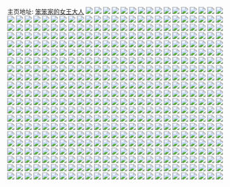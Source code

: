 主页地址: [笨笨家的女王大人](https://weibo.com/u/1739589645) 
![](https://wx4.sinaimg.cn/mw2000/67b0080dly1h9naf751jej20zp0ns44g.jpg) 
![](https://wx4.sinaimg.cn/mw2000/67b0080dly1h9ly9irfg7j21o0280e83.jpg) 
![](https://wx4.sinaimg.cn/mw2000/67b0080dly1h9ly9l967gj22801o01kz.jpg) 
![](https://wx4.sinaimg.cn/mw2000/67b0080dly1h9jjosan2mj21o01o0b2a.jpg) 
![](https://wx4.sinaimg.cn/mw2000/67b0080dly1h9gxtlpghdj21o01o1qv5.jpg) 
![](https://wx4.sinaimg.cn/mw2000/67b0080dly1h9g2om1w33j21o0280u0y.jpg) 
![](https://wx4.sinaimg.cn/mw2000/67b0080dly1h9fo87wyayj20u00u1122.jpg) 
![](https://wx4.sinaimg.cn/mw2000/67b0080dly1h9fo87fxljj20u013ttju.jpg) 
![](https://wx4.sinaimg.cn/mw2000/67b0080dly1h9fo87odz7j20u0140dh5.jpg) 
![](https://wx4.sinaimg.cn/mw2000/67b0080dly1h9b7tyypjaj22802yox6v.jpg) 
![](https://wx4.sinaimg.cn/mw2000/67b0080dly1h9b7tvpnc0j20u01ahhd7.jpg) 
![](https://wx4.sinaimg.cn/mw2000/67b0080dly1h99ytv2by7j2280280b2c.jpg) 
![](https://wx4.sinaimg.cn/mw2000/67b0080dly1h994o9z1uaj20u0140wom.jpg) 
![](https://wx4.sinaimg.cn/mw2000/67b0080dly1h991u20fw2j20u016n45j.jpg) 
![](https://wx4.sinaimg.cn/mw2000/67b0080dly1h97upve91dj21o01o0qv6.jpg) 
![](https://wx4.sinaimg.cn/mw2000/67b0080dly1h97uu8f50sj22802yoqva.jpg) 
![](https://wx4.sinaimg.cn/mw2000/67b0080dly1h95w0qg8w0j21vq2dlb2a.jpg) 
![](https://wx4.sinaimg.cn/mw2000/67b0080dly1h95cbysivnj228030enpi.jpg) 
![](https://wx4.sinaimg.cn/mw2000/67b0080dly1h93j6t5pi6j23402c0u0y.jpg) 
![](https://wx4.sinaimg.cn/mw2000/67b0080dly1h92esq6sy2j20u014010w.jpg) 
![](https://wx4.sinaimg.cn/mw2000/67b0080dly1h91xflm8egj20u013zwog.jpg) 
![](https://wx4.sinaimg.cn/mw2000/67b0080dly1h91azq34vyj20qk0qke81.jpg) 
![](https://wx4.sinaimg.cn/mw2000/67b0080dly1h8zn1qdgywj20u0140kap.jpg) 
![](https://wx4.sinaimg.cn/mw2000/67b0080dly1h8rxwxl09tj225p25p7wj.jpg) 
![](https://wx4.sinaimg.cn/mw2000/67b0080dly1h8pnt7obrej20u0140107.jpg) 
![](https://wx4.sinaimg.cn/mw2000/67b0080dly1h8jpx9n1wqj20u014bgz4.jpg) 
![](https://wx4.sinaimg.cn/mw2000/67b0080dly1h8jpxae89bj20u014gana.jpg) 
![](https://wx4.sinaimg.cn/mw2000/67b0080dly1h8jh2hl3ggj23402c0kjl.jpg) 
![](https://wx4.sinaimg.cn/mw2000/67b0080dly1h8innjv56ij20u014016l.jpg) 
![](https://wx4.sinaimg.cn/mw2000/67b0080dly1h8innhj4h2j20u01407e5.jpg) 
![](https://wx4.sinaimg.cn/mw2000/67b0080dly1h8inni4r9rj20u0140142.jpg) 
![](https://wx4.sinaimg.cn/mw2000/67b0080dly1h8innj1iixj20u0140anx.jpg) 
![](https://wx4.sinaimg.cn/mw2000/67b0080dly1h8g4mjleuoj20u01407bo.jpg) 
![](https://wx4.sinaimg.cn/mw2000/67b0080dly1h8fy0epnsoj22dr36cx6r.jpg) 
![](https://wx4.sinaimg.cn/mw2000/67b0080dly1h8ervgzlf0j21400u0gvp.jpg) 
![](https://wx4.sinaimg.cn/mw2000/67b0080dly1h8erwk8r3fj20u010wtcx.jpg) 
![](https://wx4.sinaimg.cn/mw2000/67b0080dly1h8aos7x0h6j20u01407b2.jpg) 
![](https://wx4.sinaimg.cn/mw2000/67b0080dly1h8aepa8wbjj20zu25oqv5.jpg) 
![](https://wx4.sinaimg.cn/mw2000/67b0080dly1h89h1bxw3bj22801o0e84.jpg) 
![](https://wx4.sinaimg.cn/mw2000/67b0080dly1h89h18y1z4j22802yokjn.jpg) 
![](https://wx4.sinaimg.cn/mw2000/67b0080dly1h83txg8cotj20nz0xmdp8.jpg) 
![](https://wx4.sinaimg.cn/mw2000/67b0080dly1h83naytb4lj20u00u00xm.jpg) 
![](https://wx4.sinaimg.cn/mw2000/67b0080dly1h83832bsloj20u01h3wo1.jpg) 
![](https://wx4.sinaimg.cn/mw2000/67b0080dly1h82f4mp8y3j21400u0116.jpg) 
![](https://wx4.sinaimg.cn/mw2000/67b0080dly1h82f4m8amvj20y90u0doy.jpg) 
![](https://wx4.sinaimg.cn/mw2000/67b0080dly1h822k0yz4tj21o01o07wi.jpg) 
![](https://wx4.sinaimg.cn/mw2000/67b0080dly1h822jz9gisj22802yo1l0.jpg) 
![](https://wx4.sinaimg.cn/mw2000/67b0080dly1h7xyhpz73jj20zu1gwgnk.jpg) 
![](https://wx4.sinaimg.cn/mw2000/67b0080dly1h7xjf7fwdjj20u00u00wr.jpg) 
![](https://wx4.sinaimg.cn/mw2000/67b0080dly1h7ve6hr740j22c03404qt.jpg) 
![](https://wx4.sinaimg.cn/mw2000/67b0080dly1h7ve6lsh10j22802you11.jpg) 
![](https://wx4.sinaimg.cn/mw2000/67b0080dly1h7uc0bt12dj20u00u0wkt.jpg) 
![](https://wx4.sinaimg.cn/mw2000/67b0080dly1h7uag7hxdmj20u0140dsw.jpg) 
![](https://wx4.sinaimg.cn/mw2000/67b0080dly1h7t9phntq3j22dq36ce83.jpg) 
![](https://wx4.sinaimg.cn/mw2000/67b0080dly1h7s1d133fwj236c2jqkjn.jpg) 
![](https://wx4.sinaimg.cn/mw2000/67b0080dly1h7pdnls4inj20u0140tak.jpg) 
![](https://wx4.sinaimg.cn/mw2000/67b0080dly1h7ol5frej1j20u013zgve.jpg) 
![](https://wx4.sinaimg.cn/mw2000/67b0080dly1h7ol4hwjj3j20u0140ak0.jpg) 
![](https://wx4.sinaimg.cn/mw2000/67b0080dly1h7ol4hcxysj20u012itct.jpg) 
![](https://wx4.sinaimg.cn/mw2000/67b0080dly1h7ol4gy9rjj20u0190tke.jpg) 
![](https://wx4.sinaimg.cn/mw2000/67b0080dly1h7mduymfuhj20u0140gv3.jpg) 
![](https://wx4.sinaimg.cn/mw2000/67b0080dly1h7m9bnklc1j20u011xaim.jpg) 
![](https://wx4.sinaimg.cn/mw2000/67b0080dly1h7m9bnzk8kj21400u0q9x.jpg) 
![](https://wx4.sinaimg.cn/mw2000/67b0080dly1h7m9boe7bbj21400u0gue.jpg) 
![](https://wx4.sinaimg.cn/mw2000/67b0080dly1h7k2xctnrqj22ii36c4qs.jpg) 
![](https://wx4.sinaimg.cn/mw2000/67b0080dly1h7e3ibgr4lj21400u0drv.jpg) 
![](https://wx4.sinaimg.cn/mw2000/67b0080dly1h7e3o9o20uj20u014gdnv.jpg) 
![](https://wx4.sinaimg.cn/mw2000/67b0080dly1h7bwbjwh8vj2340340u10.jpg) 
![](https://wx4.sinaimg.cn/mw2000/67b0080dly1h7601rnw58j20u0140wh4.jpg) 
![](https://wx4.sinaimg.cn/mw2000/67b0080dly1h7601rzz83j213j0u0dlk.jpg) 
![](https://wx4.sinaimg.cn/mw2000/67b0080dly1h7601s7zmyj20u0140jzr.jpg) 
![](https://wx4.sinaimg.cn/mw2000/67b0080dly1h75ukh8ugxj20u0140do1.jpg) 
![](https://wx4.sinaimg.cn/mw2000/67b0080dly1h754en3ednj22dq36cn84.jpg) 
![](https://wx4.sinaimg.cn/mw2000/67b0080dly1h72tnzzkjzj22xd2xdkhh.jpg) 
![](https://wx4.sinaimg.cn/mw2000/67b0080dly1h72so12zpvj20u011wwkv.jpg) 
![](https://wx4.sinaimg.cn/mw2000/67b0080dly1h72r0plizcj20u00u0ae1.jpg) 
![](https://wx4.sinaimg.cn/mw2000/67b0080dly1h6wysv60e1j20u019176l.jpg) 
![](https://wx4.sinaimg.cn/mw2000/67b0080dly1h6wytst4yjj20u0140dni.jpg) 
![](https://wx4.sinaimg.cn/mw2000/67b0080dly1h6wysuxeqrj20r214ltbo.jpg) 
![](https://wx4.sinaimg.cn/mw2000/67b0080dly1h6wysullf6j20u00u0q4s.jpg) 
![](https://wx4.sinaimg.cn/mw2000/67b0080dly1h6ww5ddsl8j20u01eogx5.jpg) 
![](https://wx4.sinaimg.cn/mw2000/67b0080dly1h6ww9m78xyj20u0190429.jpg) 
![](https://wx4.sinaimg.cn/mw2000/67b0080dly1h6vl5aq3ukj21400u00ux.jpg) 
![](https://wx4.sinaimg.cn/mw2000/67b0080dly1h6vl5b3a94j20u0140jvc.jpg) 
![](https://wx4.sinaimg.cn/mw2000/67b0080dly1h6vl5a16qpj20u0140k10.jpg) 
![](https://wx4.sinaimg.cn/mw2000/67b0080dly1h6vl83g9t6j20u013kjya.jpg) 
![](https://wx4.sinaimg.cn/mw2000/67b0080dly1h6uaydp7koj21400u0tjb.jpg) 
![](https://wx4.sinaimg.cn/mw2000/67b0080dly1h6uaye4n8jj21400u0wmf.jpg) 
![](https://wx4.sinaimg.cn/mw2000/67b0080dly1h6uayefoywj20u00u0765.jpg) 
![](https://wx4.sinaimg.cn/mw2000/67b0080dly1h6t831b6lwj20u01a3td1.jpg) 
![](https://wx4.sinaimg.cn/mw2000/67b0080dly1h6t7vqonl2j20u013wjww.jpg) 
![](https://wx4.sinaimg.cn/mw2000/67b0080dly1h6t7vpvx6jj20u0140792.jpg) 
![](https://wx4.sinaimg.cn/mw2000/67b0080dly1h6t7vqei0aj20u0140qcn.jpg) 
![](https://wx4.sinaimg.cn/mw2000/67b0080dly1h6rx1hf8aoj22c0340hdy.jpg) 
![](https://wx4.sinaimg.cn/mw2000/67b0080dly1h6rx1mfbshj231k2qrhdt.jpg) 
![](https://wx4.sinaimg.cn/mw2000/67b0080dly1h6rx1ujf8uj228029r7wq.jpg) 
![](https://wx4.sinaimg.cn/mw2000/67b0080dly1h6rx1ezg6pj22802yohdw.jpg) 
![](https://wx4.sinaimg.cn/mw2000/67b0080dly1h6rx1yrhloj22802yok7a.jpg) 
![](https://wx4.sinaimg.cn/mw2000/67b0080dly1h6rx233bccj22yo2yh1kx.jpg) 
![](https://wx4.sinaimg.cn/mw2000/67b0080dly1h6qz4cp5pgj20u0140qi3.jpg) 
![](https://wx4.sinaimg.cn/mw2000/67b0080dly1h6qy4gh6ajj20u014e4d3.jpg) 
![](https://wx4.sinaimg.cn/mw2000/67b0080dly1h6qy4iimr2j20u0140wv6.jpg) 
![](https://wx4.sinaimg.cn/mw2000/67b0080dly1h6qy4hy6nlj20u0140wm6.jpg) 
![](https://wx4.sinaimg.cn/mw2000/67b0080dly1h6qy4fv0hxj20u0140tft.jpg) 
![](https://wx4.sinaimg.cn/mw2000/67b0080dly1h6qypz7l0gj20u01407g1.jpg) 
![](https://wx4.sinaimg.cn/mw2000/67b0080dly1h6qy4hn0rbj21360u0jzy.jpg) 
![](https://wx4.sinaimg.cn/mw2000/67b0080dly1h6qyqkkdvtj20u0140tgj.jpg) 
![](https://wx4.sinaimg.cn/mw2000/67b0080dly1h6qz88e71aj21300u07i7.jpg) 
![](https://wx4.sinaimg.cn/mw2000/67b0080dly1h6pxvl75y4j20u014kqgt.jpg) 
![](https://wx4.sinaimg.cn/mw2000/67b0080dly1h6pxvlos6vj20u011hagc.jpg) 
![](https://wx4.sinaimg.cn/mw2000/67b0080dly1h6pxvlyo00j20u01417at.jpg) 
![](https://wx4.sinaimg.cn/mw2000/67b0080dly1h6pxvmtlt7j20u012qq63.jpg) 
![](https://wx4.sinaimg.cn/mw2000/67b0080dly1h6pxvmftb4j20u01410y5.jpg) 
![](https://wx4.sinaimg.cn/mw2000/67b0080dly1h6pxvn41sbj20u0140n6u.jpg) 
![](https://wx4.sinaimg.cn/mw2000/67b0080dly1h6pjqk4w4jj20u0140tb3.jpg) 
![](https://wx4.sinaimg.cn/mw2000/67b0080dly1h6pjsy3gyoj20u011aq6c.jpg) 
![](https://wx4.sinaimg.cn/mw2000/67b0080dly1h6pjqjtwi6j21400u00w5.jpg) 
![](https://wx4.sinaimg.cn/mw2000/67b0080dly1h6izn23f86j20u014077a.jpg) 
![](https://wx4.sinaimg.cn/mw2000/67b0080dly1h6izn1lgdaj20u0140ah2.jpg) 
![](https://wx4.sinaimg.cn/mw2000/67b0080dly1h6izq9kyg6j20u00u0grt.jpg) 
![](https://wx4.sinaimg.cn/mw2000/67b0080dly1h6iztxqnjwj20u0140whb.jpg) 
![](https://wx4.sinaimg.cn/mw2000/67b0080dly1h6j0oc191gj20u0150782.jpg) 
![](https://wx4.sinaimg.cn/mw2000/67b0080dly1h6j0pf2sbzj20u01400v3.jpg) 
![](https://wx4.sinaimg.cn/mw2000/67b0080dly1h6ivnuiejkj20u00u076u.jpg) 
![](https://wx4.sinaimg.cn/mw2000/67b0080dly1h6ivnv7nnbj20u00u0acc.jpg) 
![](https://wx4.sinaimg.cn/mw2000/67b0080dly1h6ivnu197cj20u0140aip.jpg) 
![](https://wx4.sinaimg.cn/mw2000/67b0080dly1h6hsoyfx8tj20u0140q9g.jpg) 
![](https://wx4.sinaimg.cn/mw2000/67b0080dly1h6hsoyrnd9j20u0140tar.jpg) 
![](https://wx4.sinaimg.cn/mw2000/67b0080dly1h6dajwjbi7j20u0108n01.jpg) 
![](https://wx4.sinaimg.cn/mw2000/67b0080dly1h6c1je5q4sj20u0140gwx.jpg) 
![](https://wx4.sinaimg.cn/mw2000/67b0080dly1h6c1jf24v1j20u0140tfk.jpg) 
![](https://wx4.sinaimg.cn/mw2000/67b0080dly1h6b372kt1fj20u00u0myw.jpg) 
![](https://wx4.sinaimg.cn/mw2000/67b0080dly1h6b3726bjcj21400u0aj3.jpg) 
![](https://wx4.sinaimg.cn/mw2000/67b0080dly1h6azhuyxd5j20u01400vj.jpg) 
![](https://wx4.sinaimg.cn/mw2000/67b0080dly1h6azhvsxw6j20u011xwg7.jpg) 
![](https://wx4.sinaimg.cn/mw2000/67b0080dly1h6azhweebdj20u01dcdlo.jpg) 
![](https://wx4.sinaimg.cn/mw2000/67b0080dly1h6azhvd309j20u0140dk4.jpg) 
![](https://wx4.sinaimg.cn/mw2000/67b0080dly1h6a1q3j4awj22bd340hdw.jpg) 
![](https://wx4.sinaimg.cn/mw2000/67b0080dly1h685wmfj0kj20zk1bfdhn.jpg) 
![](https://wx4.sinaimg.cn/mw2000/67b0080dly1h685wmp7kaj20zk1bfwjx.jpg) 
![](https://wx4.sinaimg.cn/mw2000/67b0080dly1h679vpgrsvj22am2yonpf.jpg) 
![](https://wx4.sinaimg.cn/mw2000/67b0080dly1h6714rczx3j22802yo4qq.jpg) 
![](https://wx4.sinaimg.cn/mw2000/67b0080dly1h65wszj90uj22802you10.jpg) 
![](https://wx4.sinaimg.cn/mw2000/67b0080dly1h63ubk3mvxj22c02kjqv7.jpg) 
![](https://wx4.sinaimg.cn/mw2000/67b0080dly1h62wy51c7mj22802zze86.jpg) 
![](https://wx4.sinaimg.cn/mw2000/67b0080dly1h62wy8heupj228x2zvh5x.jpg) 
![](https://wx4.sinaimg.cn/mw2000/67b0080dly1h62wyd7m9qj236c2kc4qr.jpg) 
![](https://wx4.sinaimg.cn/mw2000/67b0080dly1h61twlwcr3j22mk24d4qs.jpg) 
![](https://wx4.sinaimg.cn/mw2000/67b0080dly1h61twqtnn6j2280280wyx.jpg) 
![](https://wx4.sinaimg.cn/mw2000/67b0080dly1h61twr7ogoj20sg0sgmxb.jpg) 
![](https://wx4.sinaimg.cn/mw2000/67b0080dly1h61twobca3j22462tku0y.jpg) 
![](https://wx4.sinaimg.cn/mw2000/67b0080dly1h60mrfy8t6j21ba1bajt4.jpg) 
![](https://wx4.sinaimg.cn/mw2000/67b0080dly1h60mrox84rj22j036cthk.jpg) 
![](https://wx4.sinaimg.cn/mw2000/67b0080dly1h5z8u8mtvbj22ho20fwzm.jpg) 
![](https://wx4.sinaimg.cn/mw2000/67b0080dly1h5wxnu6u1xj22c03401ky.jpg) 
![](https://wx4.sinaimg.cn/mw2000/67b0080dly1h5wxns14ofj229e29ee81.jpg) 
![](https://wx4.sinaimg.cn/mw2000/67b0080dly1h5smpa3o6yj22c02c0b2a.jpg) 
![](https://wx4.sinaimg.cn/mw2000/67b0080dly1h5smp05flgj236c2kc1ky.jpg) 
![](https://wx4.sinaimg.cn/mw2000/67b0080dly1h5smp8rveoj22yo2yonpg.jpg) 
![](https://wx4.sinaimg.cn/mw2000/67b0080dly1h5smoyrzcnj23402c0u0y.jpg) 
![](https://wx4.sinaimg.cn/mw2000/67b0080dly1h5seukgjbuj23402c01kz.jpg) 
![](https://wx4.sinaimg.cn/mw2000/67b0080dly1h5seut5ie1j22802yonpg.jpg) 
![](https://wx4.sinaimg.cn/mw2000/67b0080dly1h5kcidupfpj22801o0x6q.jpg) 
![](https://wx4.sinaimg.cn/mw2000/67b0080dly1h5hyz8qzn3j21kt234e81.jpg) 
![](https://wx4.sinaimg.cn/mw2000/67b0080dly1h5hyz9slsuj214214v1kx.jpg) 
![](https://wx4.sinaimg.cn/mw2000/67b0080dly1h5hyze6xyyj22801o01l1.jpg) 
![](https://wx4.sinaimg.cn/mw2000/67b0080dly1h5hyz6sbcpj21901o0npd.jpg) 
![](https://wx4.sinaimg.cn/mw2000/67b0080dly1h5grumgfnpj22c0340qv7.jpg) 
![](https://wx4.sinaimg.cn/mw2000/67b0080dly1h5grupfp2uj22802yox6s.jpg) 
![](https://wx4.sinaimg.cn/mw2000/67b0080dly1h5gruufslsj22x92x97wj.jpg) 
![](https://wx4.sinaimg.cn/mw2000/67b0080dly1h5grurpreuj22yo2a8u10.jpg) 
![](https://wx4.sinaimg.cn/mw2000/67b0080dly1h5epgj3sakj23402c0b2b.jpg) 
![](https://wx4.sinaimg.cn/mw2000/67b0080dly1h5epgmtdlpj22ym2037wl.jpg) 
![](https://wx4.sinaimg.cn/mw2000/67b0080dly1h5d8w9vjvtj22802zv7wj.jpg) 
![](https://wx4.sinaimg.cn/mw2000/67b0080dly1h5d8zpt94oj22802yoqv6.jpg) 
![](https://wx4.sinaimg.cn/mw2000/67b0080dly1h5d8w7pecyj22c03401l0.jpg) 
![](https://wx4.sinaimg.cn/mw2000/67b0080dly1h5cbiqnninj22c03407wj.jpg) 
![](https://wx4.sinaimg.cn/mw2000/67b0080dly1h5cbipcsipj21zk1zk4qq.jpg) 
![](https://wx4.sinaimg.cn/mw2000/67b0080dly1h5c55nubgej22812yoqv5.jpg) 
![](https://wx4.sinaimg.cn/mw2000/67b0080dly1h5ay1gzbyrj21ii1zku0x.jpg) 
![](https://wx4.sinaimg.cn/mw2000/67b0080dly1h5ay1jnzjpj225n2viu0y.jpg) 
![](https://wx4.sinaimg.cn/mw2000/67b0080dly1h5ay1ngjemj222o340hdv.jpg) 
![](https://wx4.sinaimg.cn/mw2000/67b0080dly1h5ay1qdutdj22801o0hdv.jpg) 
![](https://wx4.sinaimg.cn/mw2000/67b0080dly1h57q4b656rj22br33nu0y.jpg) 
![](https://wx4.sinaimg.cn/mw2000/67b0080dly1h57q44lnz4j22802you12.jpg) 
![](https://wx4.sinaimg.cn/mw2000/67b0080dly1h57q46n8efj22yo280kjo.jpg) 
![](https://wx4.sinaimg.cn/mw2000/67b0080dly1h55zer2es5j20sw19ptmb.jpg) 
![](https://wx4.sinaimg.cn/mw2000/67b0080dly1h552gy5qb9j22801o04qs.jpg) 
![](https://wx4.sinaimg.cn/mw2000/67b0080dly1h54v5bujhqj22c02c0kjl.jpg) 
![](https://wx4.sinaimg.cn/mw2000/67b0080dly1h547megk2yj227x1fme83.jpg) 
![](https://wx4.sinaimg.cn/mw2000/67b0080dly1h547mjx9sbj222o3417wj.jpg) 
![](https://wx4.sinaimg.cn/mw2000/67b0080dly1h530xhjyluj22c0340hdu.jpg) 
![](https://wx4.sinaimg.cn/mw2000/67b0080dly1h51lshexgzj22i01o01l1.jpg) 
![](https://wx4.sinaimg.cn/mw2000/67b0080dly1h50ujey54xj22c0340npf.jpg) 
![](https://wx4.sinaimg.cn/mw2000/67b0080dly1h50ujbo72cj21ho28ie81.jpg) 
![](https://wx4.sinaimg.cn/mw2000/67b0080dly1h50ukvkksoj2280280x6r.jpg) 
![](https://wx4.sinaimg.cn/mw2000/67b0080dly1h4zc94vofvj2280280u0y.jpg) 
![](https://wx4.sinaimg.cn/mw2000/67b0080dly1h4y6g3nocaj22802804qq.jpg) 
![](https://wx4.sinaimg.cn/mw2000/67b0080dly1h4y6g67w98j222o340npe.jpg) 
![](https://wx4.sinaimg.cn/mw2000/67b0080dly1h4xi438cp6j22c03404qr.jpg) 
![](https://wx4.sinaimg.cn/mw2000/67b0080dly1h4xi2e6013j23402c0kjn.jpg) 
![](https://wx4.sinaimg.cn/mw2000/67b0080dly1h4xi2fojdmj22c0340e83.jpg) 
![](https://wx4.sinaimg.cn/mw2000/67b0080dly1h4xi2cfz6nj22h53407wk.jpg) 
![](https://wx4.sinaimg.cn/mw2000/67b0080dly1h4xi291mfnj22yo2a0x6t.jpg) 
![](https://wx4.sinaimg.cn/mw2000/67b0080dly1h4xi6d8zvcj22c03407wk.jpg) 
![](https://wx4.sinaimg.cn/mw2000/67b0080dly1h4xi2jg32tj22801o0kjo.jpg) 
![](https://wx4.sinaimg.cn/mw2000/67b0080dly1h4xi2ncf3gj22ts2a7b2c.jpg) 
![](https://wx4.sinaimg.cn/mw2000/67b0080dly1h4xi2phtkkj21ni1nix6q.jpg) 
![](https://wx4.sinaimg.cn/mw2000/67b0080dgy1h4w1s0jviej22yo280qv9.jpg) 
![](https://wx4.sinaimg.cn/mw2000/67b0080dgy1h4w1rg9bz4j20zk1r8tt8.jpg) 
![](https://wx4.sinaimg.cn/mw2000/67b0080dgy1h4w1sk024yj22802yoqv8.jpg) 
![](https://wx4.sinaimg.cn/mw2000/67b0080dgy1h4w1rhbsgyj21r80zk4o0.jpg) 
![](https://wx4.sinaimg.cn/mw2000/67b0080dgy1h4w1re9j1ij2341341x6r.jpg) 
![](https://wx4.sinaimg.cn/mw2000/67b0080dgy1h4w1th6hjij22802yonpf.jpg) 
![](https://wx4.sinaimg.cn/mw2000/67b0080dgy1h4vibcb0cuj23402c01kz.jpg) 
![](https://wx4.sinaimg.cn/mw2000/67b0080dgy1h4vibac7doj22802znkjr.jpg) 
![](https://wx4.sinaimg.cn/mw2000/67b0080dgy1h4vibekqlkj23402dde85.jpg) 
![](https://wx4.sinaimg.cn/mw2000/67b0080dgy1h4v16v14dlj22yp2ypqv8.jpg) 
![](https://wx4.sinaimg.cn/mw2000/67b0080dgy1h4v16xeedsj2340340hdw.jpg) 
![](https://wx4.sinaimg.cn/mw2000/67b0080dgy1h4v16qw6pgj2280280e81.jpg) 
![](https://wx4.sinaimg.cn/mw2000/67b0080dgy1h4v170orcoj23402c04qs.jpg) 
![](https://wx4.sinaimg.cn/mw2000/67b0080dgy1h4uuxtkaguj22802yo7wn.jpg) 
![](https://wx4.sinaimg.cn/mw2000/67b0080dgy1h4uv0sl7rrj22yo2a0e89.jpg) 
![](https://wx4.sinaimg.cn/mw2000/67b0080dgy1h4uuxounczj22ec2h21kz.jpg) 
![](https://wx4.sinaimg.cn/mw2000/67b0080dgy1h4uf3nv1d3j22602q0e83.jpg) 
![](https://wx4.sinaimg.cn/mw2000/67b0080dgy1h4uf2bc7c9j22yo280e85.jpg) 
![](https://wx4.sinaimg.cn/mw2000/67b0080dgy1h4t839e46pj2280280npf.jpg) 
![](https://wx4.sinaimg.cn/mw2000/67b0080dgy1h4rafrdex5j21nt1ntnpg.jpg) 
![](https://wx4.sinaimg.cn/mw2000/67b0080dgy1h4rafwyb1jj2280280kjn.jpg) 
![](https://wx4.sinaimg.cn/mw2000/67b0080dgy1h4p296vgn5j23402c0b2b.jpg) 
![](https://wx4.sinaimg.cn/mw2000/67b0080dgy1h4p292nudij22h5340x6r.jpg) 
![](https://wx4.sinaimg.cn/mw2000/67b0080dgy1h4oqggaeduj22yo2yo1ky.jpg) 
![](https://wx4.sinaimg.cn/mw2000/67b0080dgy1h4mwx4xdy6j231z31z4qr.jpg) 
![](https://wx4.sinaimg.cn/mw2000/67b0080dgy1h4mtfdeuxrj22gq2gq7wk.jpg) 
![](https://wx4.sinaimg.cn/mw2000/67b0080dgy1h4mtbw4stjj20wi0onnpd.jpg) 
![](https://wx4.sinaimg.cn/mw2000/67b0080dgy1h4mtf3m17xj23402c0npf.jpg) 
![](https://wx4.sinaimg.cn/mw2000/67b0080dgy1h4mtfk4vp6j23402c07wj.jpg) 
![](https://wx4.sinaimg.cn/mw2000/67b0080dgy1h4lkm1gtvmj222o340e83.jpg) 
![](https://wx4.sinaimg.cn/mw2000/67b0080dgy1h4lkp3nczpj21o01o01kz.jpg) 
![](https://wx4.sinaimg.cn/mw2000/67b0080dgy1h4lkozim9cj22dl3404qq.jpg) 
![](https://wx4.sinaimg.cn/mw2000/67b0080dgy1h4k63d1f6fj21o02807wj.jpg) 
![](https://wx4.sinaimg.cn/mw2000/67b0080dgy1h4i3lb32faj22yo280npg.jpg) 
![](https://wx4.sinaimg.cn/mw2000/67b0080dgy1h4i3pej0gej22802yo4qt.jpg) 
![](https://wx4.sinaimg.cn/mw2000/67b0080dgy1h4i3qk1wgxj22802yonpi.jpg) 
![](https://wx4.sinaimg.cn/mw2000/67b0080dgy1h4i3l6xp58j22yo280qv8.jpg) 
![](https://wx4.sinaimg.cn/mw2000/67b0080dgy1h4i3rc3k00j226q30b4qv.jpg) 
![](https://wx4.sinaimg.cn/mw2000/67b0080dgy1h4i3onjxupj22c0340e83.jpg) 
![](https://wx4.sinaimg.cn/mw2000/67b0080dgy1h4huwkdawkj21o0280u0y.jpg) 
![](https://wx4.sinaimg.cn/mw2000/67b0080dgy1h4h44c7is2j22c0340hdu.jpg) 
![](https://wx4.sinaimg.cn/mw2000/67b0080dgy1h4h44ad3e4j23402c0npf.jpg) 
![](https://wx4.sinaimg.cn/mw2000/67b0080dgy1h4h447njnxj22c0340npe.jpg) 
![](https://wx4.sinaimg.cn/mw2000/67b0080dgy1h4fgd93bmhj22801o0x6q.jpg) 
![](https://wx4.sinaimg.cn/mw2000/67b0080dgy1h4etv38gxvj21ho1zkx6p.jpg) 
![](https://wx4.sinaimg.cn/mw2000/67b0080dgy1h4emd2qzycj21o029eb2b.jpg) 
![](https://wx4.sinaimg.cn/mw2000/67b0080dgy1h4e8lcxtokj226k26kx6r.jpg) 
![](https://wx4.sinaimg.cn/mw2000/67b0080dgy1h4e8l9uj6hj2280280u0z.jpg) 
![](https://wx4.sinaimg.cn/mw2000/67b0080dly1h4drzzavk3j21o02807wj.jpg) 
![](https://wx4.sinaimg.cn/mw2000/67b0080dly1h4cgq2kktzj22801o0u0y.jpg) 
![](https://wx4.sinaimg.cn/mw2000/67b0080dly1h4cgq4cnfcj21ny1nyhdu.jpg) 
![](https://wx4.sinaimg.cn/mw2000/67b0080dly1h4cgq54hh3j21nz1nze02.jpg) 
![](https://wx4.sinaimg.cn/mw2000/67b0080dly1h4cgq77brhj2280280x6r.jpg) 
![](https://wx4.sinaimg.cn/mw2000/67b0080dly1h4c8dsd0ozj22602q0qv5.jpg) 
![](https://wx4.sinaimg.cn/mw2000/67b0080dly1h4c7jofy4yj2280280kjl.jpg) 
![](https://wx4.sinaimg.cn/mw2000/67b0080dly1h4bai0jx7jj22802zvnpg.jpg) 
![](https://wx4.sinaimg.cn/mw2000/67b0080dly1h4azznyzbgj22801o01l0.jpg) 
![](https://wx4.sinaimg.cn/mw2000/67b0080dly1h49vsn4lkmj20u00u0wkh.jpg) 
![](https://wx4.sinaimg.cn/mw2000/67b0080dly1h49vsmtj8sj20u0140gso.jpg) 
![](https://wx4.sinaimg.cn/mw2000/67b0080dly1h48ohuuvx8j21o028p7wi.jpg) 
![](https://wx4.sinaimg.cn/mw2000/67b0080dly1h46mn5ifsmj22802yo000.jpg) 
![](https://wx4.sinaimg.cn/mw2000/67b0080dly1h46mnvtrigj22802yonpf.jpg) 
![](https://wx4.sinaimg.cn/mw2000/67b0080dly1h46mnzkqefj22802yob2c.jpg) 
![](https://wx4.sinaimg.cn/mw2000/67b0080dly1h44gl68adbj220y3404qr.jpg) 
![](https://wx4.sinaimg.cn/mw2000/67b0080dly1h44gl3tcdej229i30onpe.jpg) 
![](https://wx4.sinaimg.cn/mw2000/67b0080dly1h42wfi65nbj23402ig7wj.jpg) 
![](https://wx4.sinaimg.cn/mw2000/67b0080dly1h42wfklvk8j22802yohdu.jpg) 
![](https://wx4.sinaimg.cn/mw2000/67b0080dly1h42wfgd595j2293303x6p.jpg) 
![](https://wx4.sinaimg.cn/mw2000/67b0080dly1h42wfjeztyj22802yonpe.jpg) 
![](https://wx4.sinaimg.cn/mw2000/67b0080dly1h41rk0lizuj228030bu10.jpg) 
![](https://wx4.sinaimg.cn/mw2000/67b0080dly1h41rjt4viyj22c03401ky.jpg) 
![](https://wx4.sinaimg.cn/mw2000/67b0080dly1h41rjxou9wj22952yokjn.jpg) 
![](https://wx4.sinaimg.cn/mw2000/67b0080dly1h41rjv50olj22h5340hdv.jpg) 
![](https://wx4.sinaimg.cn/mw2000/67b0080dly1h41rm0x1w3j20z20z27wh.jpg) 
![](https://wx4.sinaimg.cn/mw2000/67b0080dly1h41rjvqyxcj21ml1ml7vj.jpg) 
![](https://wx4.sinaimg.cn/mw2000/67b0080dly1h41oq9ybq7j22yo280npf.jpg) 
![](https://wx4.sinaimg.cn/mw2000/67b0080dly1h41oq7znmej22wt2wt1kz.jpg) 
![](https://wx4.sinaimg.cn/mw2000/67b0080dly1h3zwjuk3o8j21r02c0hdt.jpg) 
![](https://wx4.sinaimg.cn/mw2000/67b0080dly1h3zrivhlvtj222o340x6q.jpg) 
![](https://wx4.sinaimg.cn/mw2000/67b0080dly1h3zrislrm0j23402c0qv7.jpg) 
![](https://wx4.sinaimg.cn/mw2000/67b0080dly1h3zrir1db1j22h5340b2a.jpg) 
![](https://wx4.sinaimg.cn/mw2000/67b0080dly1h3ws06t5wfj22802yox6r.jpg) 
![](https://wx4.sinaimg.cn/mw2000/67b0080dly1h3tw11lq05j22c03404qq.jpg) 
![](https://wx4.sinaimg.cn/mw2000/67b0080dly1h3tw10ofa7j22yo2yoqv8.jpg) 
![](https://wx4.sinaimg.cn/mw2000/67b0080dly1h3tw12he2oj22c0340x6p.jpg) 
![](https://wx4.sinaimg.cn/mw2000/67b0080dly1h3sgf45zc5j22c03401ky.jpg) 
![](https://wx4.sinaimg.cn/mw2000/67b0080dly1h3scuagjxzj21ho20k4qq.jpg) 
![](https://wx4.sinaimg.cn/mw2000/67b0080dly1h3scub5kh4j21g51xgb29.jpg) 
![](https://wx4.sinaimg.cn/mw2000/67b0080dly1h3r9k8h600j223y23yb2a.jpg) 
![](https://wx4.sinaimg.cn/mw2000/67b0080dly1h3r9on2j8dj21hc0u0138.jpg) 
![](https://wx4.sinaimg.cn/mw2000/67b0080dly1h3qexe6v18j224t2oi7wi.jpg) 
![](https://wx4.sinaimg.cn/mw2000/67b0080dly1h3pakgm5mqj222o3401kz.jpg) 
![](https://wx4.sinaimg.cn/mw2000/67b0080dly1h3ovfa7qhtj21o0280x6q.jpg) 
![](https://wx4.sinaimg.cn/mw2000/67b0080dly1h3ovfarmpfj21o0190hc4.jpg) 
![](https://wx4.sinaimg.cn/mw2000/67b0080dly1h3nsbpdq2pj21o02801ky.jpg) 
![](https://wx4.sinaimg.cn/mw2000/67b0080dly1h3nscc1s21j21o02801ky.jpg) 
![](https://wx4.sinaimg.cn/mw2000/67b0080dly1h3nq207pq7j223m23mb2a.jpg) 
![](https://wx4.sinaimg.cn/mw2000/67b0080dly1h3nq1xq09sj22yo2yoqv6.jpg) 
![](https://wx4.sinaimg.cn/mw2000/67b0080dly1h3n60l3kk2j20wi181hbz.jpg) 
![](https://wx4.sinaimg.cn/mw2000/67b0080dly1h3kq51cyioj20wi08sq48.jpg) 
![](https://wx4.sinaimg.cn/mw2000/67b0080dly1h3kq6h9ufcj21o02804qq.jpg) 
![](https://wx4.sinaimg.cn/mw2000/67b0080dly1h3kdc38ffjj22ab280qv6.jpg) 
![](https://wx4.sinaimg.cn/mw2000/67b0080dly1h3jly9mnezj22801o0hdu.jpg) 
![](https://wx4.sinaimg.cn/mw2000/67b0080dly1h3jlya0z0ij20zk0zk7gs.jpg) 
![](https://wx4.sinaimg.cn/mw2000/67b0080dly1h3ijrowahjj22c0340b2b.jpg) 
![](https://wx4.sinaimg.cn/mw2000/67b0080dly1h3ijrpnzdkj222n340b06.jpg) 
![](https://wx4.sinaimg.cn/mw2000/67b0080dly1h3i4ginqq8j21o01o0npe.jpg) 
![](https://wx4.sinaimg.cn/mw2000/67b0080dly1h3i4i66dtaj211i0u015x.jpg) 
![](https://wx4.sinaimg.cn/mw2000/67b0080dly1h3fspfstm2j22w02c0e82.jpg) 
![](https://wx4.sinaimg.cn/mw2000/67b0080dly1h3fspejvtbj21902801kx.jpg) 
![](https://wx4.sinaimg.cn/mw2000/67b0080dly1h3eono3x71j22yo2yokjn.jpg) 
![](https://wx4.sinaimg.cn/mw2000/67b0080dly1h3egih5hrej20u00u0q72.jpg) 
![](https://wx4.sinaimg.cn/mw2000/67b0080dly1h3df0jrgblj20hs0kg75k.jpg) 
![](https://wx4.sinaimg.cn/mw2000/67b0080dly1h3df3hua16j234022o1ky.jpg) 
![](https://wx4.sinaimg.cn/mw2000/67b0080dly1h3cf88pwqkj228031zx6q.jpg) 
![](https://wx4.sinaimg.cn/mw2000/67b0080dly1h3cf87t0kgj21o0280b2a.jpg) 
![](https://wx4.sinaimg.cn/mw2000/67b0080dly1h3cfcdaq79j22802znnpe.jpg) 
![](https://wx4.sinaimg.cn/mw2000/67b0080dly1h3abxjdindj21rl27wu0x.jpg) 
![](https://wx4.sinaimg.cn/mw2000/67b0080dly1h3abxkk21zj22c0340x6r.jpg) 
![](https://wx4.sinaimg.cn/mw2000/67b0080dly1h3abximx8vj222o341npe.jpg) 
![](https://wx4.sinaimg.cn/mw2000/67b0080dly1h39b0i06a4j21x11x14qq.jpg) 
![](https://wx4.sinaimg.cn/mw2000/67b0080dly1h39b0h0ybej21zk1zk7wh.jpg) 
![](https://wx4.sinaimg.cn/mw2000/67b0080dly1h38z6f3w52j20u00u07c2.jpg) 
![](https://wx4.sinaimg.cn/mw2000/67b0080dly1h38z6ewge4j21400u00zx.jpg) 
![](https://wx4.sinaimg.cn/mw2000/67b0080dly1h38pi6qsiij20wi0op7wh.jpg) 
![](https://wx4.sinaimg.cn/mw2000/67b0080dly1h37w10hp3dj22h5340b2b.jpg) 
![](https://wx4.sinaimg.cn/mw2000/67b0080dly1h37w133yi6j212e1c5e82.jpg) 
![](https://wx4.sinaimg.cn/mw2000/67b0080dly1h37w14kv8fj220y340u0y.jpg) 
![](https://wx4.sinaimg.cn/mw2000/67b0080dly1h37w158m9rj217f17fx2m.jpg) 
![](https://wx4.sinaimg.cn/mw2000/67b0080dly1h36plxl6ggj21o02i0kjl.jpg) 
![](https://wx4.sinaimg.cn/mw2000/67b0080dly1h359elkr7lj22802801kx.jpg) 
![](https://wx4.sinaimg.cn/mw2000/67b0080dly1h359emozg4j20wi1nrtm4.jpg) 
![](https://wx4.sinaimg.cn/mw2000/67b0080dly1h34gnyb3xpj20wi1cr4n3.jpg) 
![](https://wx4.sinaimg.cn/mw2000/67b0080dly1h34gnzue2sj22802yo1l0.jpg) 
![](https://wx4.sinaimg.cn/mw2000/67b0080dly1h34gpftds5j20wi177e82.jpg) 
![](https://wx4.sinaimg.cn/mw2000/67b0080dly1h33g0gyg8uj2220330hdt.jpg) 
![](https://wx4.sinaimg.cn/mw2000/67b0080dly1h33g0i214bj21o0280npe.jpg) 
![](https://wx4.sinaimg.cn/mw2000/67b0080dly1h33g0jjgouj21o0280hdu.jpg) 
![](https://wx4.sinaimg.cn/mw2000/67b0080dly1h336hedmjaj22801o07wi.jpg) 
![](https://wx4.sinaimg.cn/mw2000/67b0080dly1h32atkgtufj23402c0u0y.jpg) 
![](https://wx4.sinaimg.cn/mw2000/67b0080dly1h32atld5vjj22802yox5b.jpg) 
![](https://wx4.sinaimg.cn/mw2000/67b0080dly1h32atlwvmmj22802zn1kx.jpg) 
![](https://wx4.sinaimg.cn/mw2000/67b0080dly1h315iw5bhaj23403407wk.jpg) 
![](https://wx4.sinaimg.cn/mw2000/67b0080dly1h312v6aouij222o340x6p.jpg) 
![](https://wx4.sinaimg.cn/mw2000/67b0080dly1h2zjep8z5xj21a61m1wwu.jpg) 
![](https://wx4.sinaimg.cn/mw2000/67b0080dly1h2wd19xx62j22801o07wi.jpg) 
![](https://wx4.sinaimg.cn/mw2000/67b0080dly1h2wd1acb6jj20u01t0wnt.jpg) 
![](https://wx4.sinaimg.cn/mw2000/67b0080dly1h2vamfo4qtj22602q0npe.jpg) 
![](https://wx4.sinaimg.cn/mw2000/67b0080dly1h2vamhf7rkj21o0280kjm.jpg) 
![](https://wx4.sinaimg.cn/mw2000/67b0080dly1h2v24nlkn0j24pg4pge85.jpg) 
![](https://wx4.sinaimg.cn/mw2000/67b0080dly1h2v24pc99pj21o02801kz.jpg) 
![](https://wx4.sinaimg.cn/mw2000/67b0080dly1h2v24r6cjpj21o029eb2b.jpg) 
![](https://wx4.sinaimg.cn/mw2000/67b0080dly1h2v24ko3hwj20wi1817wh.jpg) 
![](https://wx4.sinaimg.cn/mw2000/67b0080dly1h2uxb73irbj21o0280kjm.jpg) 
![](https://wx4.sinaimg.cn/mw2000/67b0080dly1h2uxb881vxj21o0280b2a.jpg) 
![](https://wx4.sinaimg.cn/mw2000/67b0080dly1h2syneu6d8j23402c0npe.jpg) 
![](https://wx4.sinaimg.cn/mw2000/67b0080dly1h2syna3a84j23402c0kjm.jpg) 
![](https://wx4.sinaimg.cn/mw2000/67b0080dly1h2syn7l0aij23402c0b2a.jpg) 
![](https://wx4.sinaimg.cn/mw2000/67b0080dly1h2syncjf87j23402c0u0x.jpg) 
![](https://wx4.sinaimg.cn/mw2000/67b0080dly1h2sochcdmsj21o0280e82.jpg) 
![](https://wx4.sinaimg.cn/mw2000/67b0080dly1h2rpnp608lj2256256qv7.jpg) 
![](https://wx4.sinaimg.cn/mw2000/67b0080dly1h2rpnnb0lcj22802yob2c.jpg) 
![](https://wx4.sinaimg.cn/mw2000/67b0080dly1h2rpnwefdbj23402epe83.jpg) 
![](https://wx4.sinaimg.cn/mw2000/67b0080dly1h2rio1ivsbj22802zc1kz.jpg) 
![](https://wx4.sinaimg.cn/mw2000/67b0080dly1h2qcrdk3g2j22802yo1l1.jpg) 
![](https://wx4.sinaimg.cn/mw2000/67b0080dly1h2qcrbuxrcj22ca3401ky.jpg) 
![](https://wx4.sinaimg.cn/mw2000/67b0080dly1h2qcreog25j21o0280x6q.jpg) 
![](https://wx4.sinaimg.cn/mw2000/67b0080dly1h2pdjr603cj22801o01ky.jpg) 
![](https://wx4.sinaimg.cn/mw2000/67b0080dly1h2p5w4e7hqj22801o0hdu.jpg) 
![](https://wx4.sinaimg.cn/mw2000/67b0080dly1h2ob6hzfcaj22es3407wj.jpg) 
![](https://wx4.sinaimg.cn/mw2000/67b0080dly1h2ob78pzdij21781784qq.jpg) 
![](https://wx4.sinaimg.cn/mw2000/67b0080dly1h2obamyzehj21ba0zggz7.jpg) 
![](https://wx4.sinaimg.cn/mw2000/67b0080dly1h2o3fl14k9j21400u049b.jpg) 
![](https://wx4.sinaimg.cn/mw2000/67b0080dly1h2o3fkm9rpj21o0280qv6.jpg) 
![](https://wx4.sinaimg.cn/mw2000/67b0080dly1h2nxtey1scj20wi0pz7wh.jpg) 
![](https://wx4.sinaimg.cn/mw2000/67b0080dly1h2nxo82tzvj20uc0o87vo.jpg) 
![](https://wx4.sinaimg.cn/mw2000/67b0080dly1h2nxte5y5uj20vi0ok7wh.jpg) 
![](https://wx4.sinaimg.cn/mw2000/67b0080dly1h2nvyx0ko4j21o0280u0x.jpg) 
![](https://wx4.sinaimg.cn/mw2000/67b0080dly1h2nabqxrquj21ho1zk7wh.jpg) 
![](https://wx4.sinaimg.cn/mw2000/67b0080dly1h2nabrlb1vj22802yokjl.jpg) 
![](https://wx4.sinaimg.cn/mw2000/67b0080dly1h2mt8x912ij2340340kjm.jpg) 
![](https://wx4.sinaimg.cn/mw2000/67b0080dly1h2mt8vzv07j22w02w0x6r.jpg) 
![](https://wx4.sinaimg.cn/mw2000/67b0080dly1h2ly6d68csj20wi17awlf.jpg) 
![](https://wx4.sinaimg.cn/mw2000/67b0080dly1h2l05cky7lj21o0280kjl.jpg) 
![](https://wx4.sinaimg.cn/mw2000/67b0080dly1h2l05d352ej20n013wgpb.jpg) 
![](https://wx4.sinaimg.cn/mw2000/67b0080dly1h2ksbv9n57j22801qde81.jpg) 
![](https://wx4.sinaimg.cn/mw2000/67b0080dly1h2kmsizvl3j2280280x6q.jpg) 
![](https://wx4.sinaimg.cn/mw2000/67b0080dly1h2idcgyzmnj222o3404qs.jpg) 
![](https://wx4.sinaimg.cn/mw2000/67b0080dly1h2idcis247j22802you11.jpg) 
![](https://wx4.sinaimg.cn/mw2000/67b0080dly1h2idcfbshwj22802yokjp.jpg) 
![](https://wx4.sinaimg.cn/mw2000/67b0080dly1h2i8lcxscwj21rw1rwe81.jpg) 
![](https://wx4.sinaimg.cn/mw2000/67b0080dly1h2i8lbv90mj22802yohdv.jpg) 
![](https://wx4.sinaimg.cn/mw2000/67b0080dly1h2i60jgnzwj227f340npe.jpg) 
![](https://wx4.sinaimg.cn/mw2000/67b0080dly1h2i1sxilo3j21pq280b29.jpg) 
![](https://wx4.sinaimg.cn/mw2000/67b0080dly1h2i1swe8toj21o0280qv5.jpg) 
![](https://wx4.sinaimg.cn/mw2000/67b0080dly1h2i1w4zj59j22602q0hdu.jpg) 
![](https://wx4.sinaimg.cn/mw2000/67b0080dly1h2h6196uwqj21o0280u0y.jpg) 
![](https://wx4.sinaimg.cn/mw2000/67b0080dly1h2gytw5y71j220y340b2b.jpg) 
![](https://wx4.sinaimg.cn/mw2000/67b0080dly1h2gytxv640j22802yob2b.jpg) 
![](https://wx4.sinaimg.cn/mw2000/67b0080dly1h2gytyvsd3j2280280e82.jpg) 
![](https://wx4.sinaimg.cn/mw2000/67b0080dly1h2g4kgr6w1j22802you0z.jpg) 
![](https://wx4.sinaimg.cn/mw2000/67b0080dly1h2f3ptjsnyj20dw0dwabd.jpg) 
![](https://wx4.sinaimg.cn/mw2000/67b0080dly1h2f27y3wtaj22yo2807wl.jpg) 
![](https://wx4.sinaimg.cn/mw2000/67b0080dly1h2f27wo9elj22801o0b2a.jpg) 
![](https://wx4.sinaimg.cn/mw2000/67b0080dly1h2f27vp11aj21o02i0npd.jpg) 
![](https://wx4.sinaimg.cn/mw2000/67b0080dly1h2emwzcjgvj22k21s1b2a.jpg) 
![](https://wx4.sinaimg.cn/mw2000/67b0080dly1h2dzimk1ldj22c03404qp.jpg) 
![](https://wx4.sinaimg.cn/mw2000/67b0080dly1h2dzin29pej21ix1tnqhf.jpg) 
![](https://wx4.sinaimg.cn/mw2000/67b0080dly1h2dzikycevj213t12xtk4.jpg) 
![](https://wx4.sinaimg.cn/mw2000/67b0080dly1h2dk3wm0wij22802yo7wk.jpg) 
![](https://wx4.sinaimg.cn/mw2000/67b0080dly1h2ckeis2kzj22801o0u0z.jpg) 
![](https://wx4.sinaimg.cn/mw2000/67b0080dly1h2cklwz7zbj22802yox6q.jpg) 
![](https://wx4.sinaimg.cn/mw2000/67b0080dly1h2ch5q2frkj21o0280hdu.jpg) 
![](https://wx4.sinaimg.cn/mw2000/67b0080dly1h2ch5p0k75j216o16ogvi.jpg) 
![](https://wx4.sinaimg.cn/mw2000/67b0080dly1h2bgplbgwwj20u0140at7.jpg) 
![](https://wx4.sinaimg.cn/mw2000/67b0080dly1h2bgpm6n0ej2140118aqv.jpg) 
![](https://wx4.sinaimg.cn/mw2000/67b0080dly1h2bgqiuj66j20u01cin0f.jpg) 
![](https://wx4.sinaimg.cn/mw2000/67b0080dly1h2a0t079eej23402ihqv7.jpg) 
![](https://wx4.sinaimg.cn/mw2000/67b0080dly1h299es2xn3j22h63407wi.jpg) 
![](https://wx4.sinaimg.cn/mw2000/67b0080dly1h27otyopq2j22801o04qq.jpg) 
![](https://wx4.sinaimg.cn/mw2000/67b0080dly1h27otxnfi1j22802yob2a.jpg) 
![](https://wx4.sinaimg.cn/mw2000/67b0080dly1h27080y0qpj22h5340u0y.jpg) 
![](https://wx4.sinaimg.cn/mw2000/67b0080dly1h27083gqcij21ba0zggue.jpg) 
![](https://wx4.sinaimg.cn/mw2000/67b0080dly1h27082yn4yj22h7202kjm.jpg) 
![](https://wx4.sinaimg.cn/mw2000/67b0080dly1h25yssd6zzj20u0140k28.jpg) 
![](https://wx4.sinaimg.cn/mw2000/67b0080dly1h25yssvv6bj21n31n37wh.jpg) 
![](https://wx4.sinaimg.cn/mw2000/67b0080dly1h25ds8dmvkj21ba0zgk6q.jpg) 
![](https://wx4.sinaimg.cn/mw2000/67b0080dly1h25ds9f6nrj21o01o04qq.jpg) 
![](https://wx4.sinaimg.cn/mw2000/67b0080dly1h24t79ad3lj2274274npf.jpg) 
![](https://wx4.sinaimg.cn/mw2000/67b0080dly1h24t7a5uqlj23403407wi.jpg) 
![](https://wx4.sinaimg.cn/mw2000/67b0080dly1h21zfvna2mj22id340qv5.jpg) 
![](https://wx4.sinaimg.cn/mw2000/67b0080dly1h21zfxb5buj22802yoe84.jpg) 
![](https://wx4.sinaimg.cn/mw2000/67b0080dly1h210lfs1vlj2340340qv8.jpg) 
![](https://wx4.sinaimg.cn/mw2000/67b0080dly1h210liuod4j22802yox6s.jpg) 
![](https://wx4.sinaimg.cn/mw2000/67b0080dly1h210lkgo2jj22au32gb2c.jpg) 
![](https://wx4.sinaimg.cn/mw2000/67b0080dly1h20xx1cdzmj22c0340x6q.jpg) 
![](https://wx4.sinaimg.cn/mw2000/67b0080dly1h20xx2jl3vj2325213kjn.jpg) 
![](https://wx4.sinaimg.cn/mw2000/67b0080dly1h20xx04odqj20u0190ank.jpg) 
![](https://wx4.sinaimg.cn/mw2000/67b0080dly1h1z3csv5hyj22802yo7wi.jpg) 
![](https://wx4.sinaimg.cn/mw2000/67b0080dly1h1z3crp3hoj22c03404qq.jpg) 
![](https://wx4.sinaimg.cn/mw2000/67b0080dly1h1xep3c4o5j22yo2yo4qw.jpg) 
![](https://wx4.sinaimg.cn/mw2000/67b0080dly1h1xepjf0atj22802you0z.jpg) 
![](https://wx4.sinaimg.cn/mw2000/67b0080dly1h1xep0m5tij22802yob2e.jpg) 
![](https://wx4.sinaimg.cn/mw2000/67b0080dly1h1ve3w595hj227p2s4npf.jpg) 
![](https://wx4.sinaimg.cn/mw2000/67b0080dly1h1ve3wyehvj20zk0zkgyl.jpg) 
![](https://wx4.sinaimg.cn/mw2000/67b0080dly1h1ve3tssrfj232v2hje83.jpg) 
![](https://wx4.sinaimg.cn/mw2000/67b0080dly1h1ve3xllvaj20u00u0wnf.jpg) 
![](https://wx4.sinaimg.cn/mw2000/67b0080dly1h1ve7mpgwpj20u0140k59.jpg) 
![](https://wx4.sinaimg.cn/mw2000/67b0080dly1h1ve7maqnaj21oh2haqv7.jpg) 
![](https://wx4.sinaimg.cn/mw2000/67b0080dly1h1u3jchbuwj21o0280kjm.jpg) 
![](https://wx4.sinaimg.cn/mw2000/67b0080dly1h1u3jf0gdej23403407wj.jpg) 
![](https://wx4.sinaimg.cn/mw2000/67b0080dly1h1u3j8sde1j21o0280qv5.jpg) 
![](https://wx4.sinaimg.cn/mw2000/67b0080dly1h1ty55wz5yj22k22k2e83.jpg) 
![](https://wx4.sinaimg.cn/mw2000/67b0080dly1h1ty8v0w86j20jf0jwq4p.jpg) 
![](https://wx4.sinaimg.cn/mw2000/67b0080dly1h1tuuep6z4j22c03401l2.jpg) 
![](https://wx4.sinaimg.cn/mw2000/67b0080dly1h1tuugog0sj22c03401l2.jpg) 
![](https://wx4.sinaimg.cn/mw2000/67b0080dly1h1tuuc7q4uj22c03401l2.jpg) 
![](https://wx4.sinaimg.cn/mw2000/67b0080dly1h1tuuj3mdnj22c0340x6t.jpg) 
![](https://wx4.sinaimg.cn/mw2000/67b0080dly1h1tuul44qzj22hd3407wj.jpg) 
![](https://wx4.sinaimg.cn/mw2000/67b0080dly1h1tuyblsvaj22802yob2e.jpg) 
![](https://wx4.sinaimg.cn/mw2000/67b0080dly1h1svsqmuxmj20wi1yc446.jpg) 
![](https://wx4.sinaimg.cn/mw2000/67b0080dly1h1so826nhbj22801u04qq.jpg) 
![](https://wx4.sinaimg.cn/mw2000/67b0080dly1h1so83qdqmj21o01o0kjl.jpg) 
![](https://wx4.sinaimg.cn/mw2000/67b0080dly1h1pl2hbwgyj22801o0e82.jpg) 
![](https://wx4.sinaimg.cn/mw2000/67b0080dly1h1pl2gb3sdj20zg1bawlk.jpg) 
![](https://wx4.sinaimg.cn/mw2000/67b0080dly1h1pih5tu1tj22802ypnpe.jpg) 
![](https://wx4.sinaimg.cn/mw2000/67b0080dly1h1pdwke7xqj20zk0zkk13.jpg) 
![](https://wx4.sinaimg.cn/mw2000/67b0080dly1h1pdwm1sl6j22801o0b2a.jpg) 
![](https://wx4.sinaimg.cn/mw2000/67b0080dly1h1pdx8ey5oj20u00u0tcd.jpg) 
![](https://wx4.sinaimg.cn/mw2000/67b0080dly1h1nfsy1ueej20jf0jwq4p.jpg) 
![](https://wx4.sinaimg.cn/mw2000/67b0080dly1h1nfsxmg30j21yz2mm4om.jpg) 
![](https://wx4.sinaimg.cn/mw2000/67b0080dly1h1mu8s4xv7j22h63404qp.jpg) 
![](https://wx4.sinaimg.cn/mw2000/67b0080dly1h1m3yk6jgpj20u01407b8.jpg) 
![](https://wx4.sinaimg.cn/mw2000/67b0080dly1h1lyjw9u95j21o02807wi.jpg) 
![](https://wx4.sinaimg.cn/mw2000/67b0080dly1h1l0mx5lq2j21o0280qv6.jpg) 
![](https://wx4.sinaimg.cn/mw2000/67b0080dly1h1kok5ykfvj20um1ahgvp.jpg) 
![](https://wx4.sinaimg.cn/mw2000/67b0080dly1h1jq6i3dysj2280280qv5.jpg) 
![](https://wx4.sinaimg.cn/mw2000/67b0080dly1h1jq6hh97vj20zk24xajd.jpg) 
![](https://wx4.sinaimg.cn/mw2000/67b0080dly1h1jq6j73cmj22jk340kjm.jpg) 
![](https://wx4.sinaimg.cn/mw2000/67b0080dly1h1i7nxogicj20u00vj44p.jpg) 
![](https://wx4.sinaimg.cn/mw2000/67b0080dly1h1i7lityw4j21r11r2nkp.jpg) 
![](https://wx4.sinaimg.cn/mw2000/67b0080dly1h1hps01dgij22h63414qq.jpg) 
![](https://wx4.sinaimg.cn/mw2000/67b0080dly1h1hps1294kj20w80np7gp.jpg) 
![](https://wx4.sinaimg.cn/mw2000/67b0080dly1h1h3fksppdj22h63401l1.jpg) 
![](https://wx4.sinaimg.cn/mw2000/67b0080dly1h1h3fvlfpyj22802yokjp.jpg) 
![](https://wx4.sinaimg.cn/mw2000/67b0080dly1h1gj3b0q5jj217p17paiv.jpg) 
![](https://wx4.sinaimg.cn/mw2000/67b0080dly1h1gj3akwkrj20u0142alw.jpg) 
![](https://wx4.sinaimg.cn/mw2000/67b0080dly1h1gcja419dj21o01o4e81.jpg) 
![](https://wx4.sinaimg.cn/mw2000/67b0080dly1h1g1s2gqhrj22802yox6q.jpg) 
![](https://wx4.sinaimg.cn/mw2000/67b0080dly1h1fxi37ixij20wi1yc463.jpg) 
![](https://wx4.sinaimg.cn/mw2000/67b0080dly1h1fxi2pbp6j20zk1bewq8.jpg) 
![](https://wx4.sinaimg.cn/mw2000/67b0080dly1h1fxyhtpdtj2280323nph.jpg) 
![](https://wx4.sinaimg.cn/mw2000/67b0080dly1h1fb6jdi0yj21hc0u0du9.jpg) 
![](https://wx4.sinaimg.cn/mw2000/67b0080dly1h1fb6isp1lj21ho28ihdi.jpg) 
![](https://wx4.sinaimg.cn/mw2000/67b0080dly1h1eraf6jfyj21o0280hdv.jpg) 
![](https://wx4.sinaimg.cn/mw2000/67b0080dly1h1e05sdu53j20zg1bagrc.jpg) 
![](https://wx4.sinaimg.cn/mw2000/67b0080dly1h1cs8eqyz5j23402nfe82.jpg) 
![](https://wx4.sinaimg.cn/mw2000/67b0080dly1h1cs8fr10rj21o0280e82.jpg) 
![](https://wx4.sinaimg.cn/mw2000/67b0080dly1h1cs8gxtwcj21o028dhdu.jpg) 
![](https://wx4.sinaimg.cn/mw2000/67b0080dly1h1bb9vxpjyj22801o0x6p.jpg) 
![](https://wx4.sinaimg.cn/mw2000/67b0080dly1h1bb9wuvrpj22bc2bcx6p.jpg) 
![](https://wx4.sinaimg.cn/mw2000/67b0080dly1h1app809pej20zh1ba7rb.jpg) 
![](https://wx4.sinaimg.cn/mw2000/67b0080dly1h1apsw31bbj20zk0zk7es.jpg) 
![](https://wx4.sinaimg.cn/mw2000/67b0080dly1h1a6pbqkebj22801omx6p.jpg) 
![](https://wx4.sinaimg.cn/mw2000/67b0080dly1h1a6pamvvnj20zg1ba7ae.jpg) 
![](https://wx4.sinaimg.cn/mw2000/67b0080dly1h19ih0o9q2j23402c04qq.jpg) 
![](https://wx4.sinaimg.cn/mw2000/67b0080dly1h19igz9bswj231f31fx6p.jpg) 
![](https://wx4.sinaimg.cn/mw2000/67b0080dly1h1763q97lzj216f0nvqfz.jpg) 
